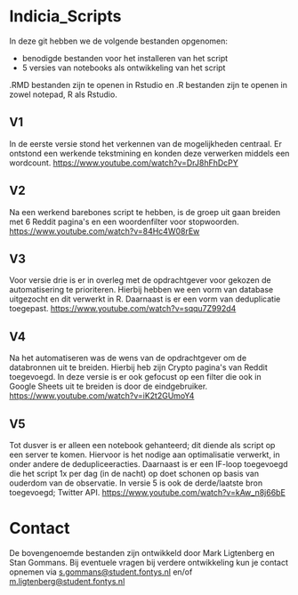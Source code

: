 # Indicia_Scripts
In deze git hebben we de volgende bestanden opgenomen: 
- benodigde bestanden voor het installeren van het script
- 5 versies van notebooks als ontwikkeling van het script

.RMD bestanden zijn te openen in Rstudio en .R bestanden zijn te openen in zowel notepad, R als Rstudio.

## V1
In de eerste versie stond het verkennen van de mogelijkheden centraal. Er ontstond een werkende tekstmining en konden deze verwerken middels een wordcount.
<break>
https://www.youtube.com/watch?v=DrJ8hFhDcPY

## V2
Na een werkend barebones script te hebben, is de groep uit gaan breiden met 6 Reddit pagina's en een woordenfilter voor stopwoorden.
<break>
https://www.youtube.com/watch?v=84Hc4W08rEw

## V3
Voor versie drie is er in overleg met de opdrachtgever voor gekozen de automatisering te prioriteren. Hierbij hebben we een vorm van database uitgezocht en dit verwerkt in R. Daarnaast is er een vorm van deduplicatie toegepast.
<break>
https://www.youtube.com/watch?v=sqqu7Z992d4

## V4 
Na het automatiseren was de wens van de opdrachtgever om de databronnen uit te breiden. Hierbij heb zijn Crypto pagina's van Reddit toegevoegd. In deze versie is er ook gefocust op een filter die ook in Google Sheets uit te breiden is door de eindgebruiker. 
<break>
https://www.youtube.com/watch?v=iK2t2GUmoY4

## V5 
Tot dusver is er alleen een notebook gehanteerd; dit diende als script op een server te komen. Hiervoor is het nodige aan optimalisatie verwerkt, in onder andere de dedupliceeracties. Daarnaast is er een IF-loop toegevoegd die het script 1x per dag (in de nacht) op doet schonen op basis van ouderdom van de observatie. In versie 5 is ook de derde/laatste bron toegevoegd; Twitter API.
<break>
https://www.youtube.com/watch?v=kAw_n8j66bE


# Contact
De bovengenoemde bestanden zijn ontwikkeld door Mark Ligtenberg en Stan Gommans. Bij eventuele vragen bij verdere ontwikkeling kun je contact opnemen via s.gommans@student.fontys.nl en/of m.ligtenberg@student.fontys.nl
